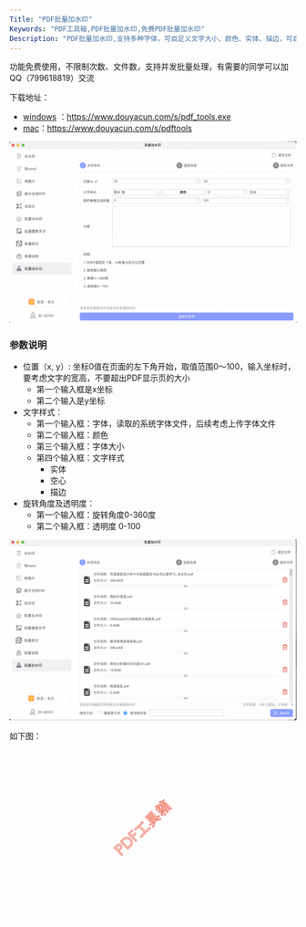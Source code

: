 ```yaml
---
Title: "PDF批量加水印"
Keywords: "PDF工具箱,PDF批量加水印,免费PDF批量加水印"
Description: "PDF批量加水印,支持多种字体，可自定义文字大小、颜色、实体、描边，可自定义文字位置"
---
```


功能免费使用，不限制次数、文件数，支持并发批量处理，有需要的同学可以加QQ（799618819）交流

下载地址：



- [windows](https://www.douyacun.com/s/pdf_tools.exe) ：https://www.douyacun.com/s/pdf_tools.exe
- [mac](https://www.douyacun.com/s/pdftools)：https://www.douyacun.com/s/pdftools

![PDF批量加水印](assert/PDF批量加水印.png)

### 参数说明

- 位置（x, y）: 坐标0值在页面的左下角开始，取值范围0～100，输入坐标时，要考虑文字的宽高，不要超出PDF显示页的大小
  - 第一个输入框是x坐标
  - 第二个输入是y坐标
- 文字样式：
  - 第一个输入框：字体，读取的系统字体文件，后续考虑上传字体文件
  - 第二个输入框：颜色
  - 第三个输入框：字体大小
  - 第四个输入框：文字样式
    - 实体
    - 空心
    - 描边
- 旋转角度及透明度：
  - 第一个输入框：旋转角度0-360度
  - 第二个输入框：透明度 0-100

![PDF批量加水印_文件夹](assert/PDF批量加水印_文件夹.png)

如下图：

![PDF批量加水印_案例1](assert/PDF批量加水印_案例1.png)
